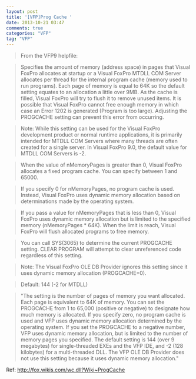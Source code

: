 ```yaml
---
layout: post
title: '[VFP]Prog Cache '
date: 2013-10-21 03:47
comments: true
categories: "VFP"
tag: "VFP"
---
```

> From the VFP9 helpfile:

>Specifies the amount of memory (address space) in pages that Visual FoxPro allocates at startup or a Visual FoxPro MTDLL COM Server allocates per thread for the internal program cache (memory used to run programs). Each page of memory is equal to 64K so the default setting equates to an allocation a little over 9MB. As the cache is filled, Visual FoxPro will try to flush it to remove unused items. It is possible that Visual FoxPro cannot free enough memory in which case an Error 1202 is generated (Program is too large). Adjusting the PROGCACHE setting can prevent this error from occurring.

>Note:
While this setting can be used for the Visual FoxPro development product or normal runtime applications, it is primarily intended for MTDLL COM Servers where many threads are often created for a single server. In Visual FoxPro 9.0, the default value for MTDLL COM Servers is -2.

>When the value of nMemoryPages is greater than 0, Visual FoxPro allocates a fixed program cache. You can specify between 1 and 65000.

>If you specify 0 for nMemoryPages, no program cache is used. Instead, Visual FoxPro uses dynamic memory allocation based on determinations made by the operating system.

>If you pass a value for nMemoryPages that is less than 0, Visual FoxPro uses dynamic memory allocation but is limited to the specified memory (nMemoryPages * 64K). When the limit is reach, Visual FoxPro will flush allocated programs to free memory.

>You can call SYS(3065) to determine the current PROGCACHE setting. CLEAR PROGRAM will attempt to clear unreferenced code regardless of this setting.

>Note:
The Visual FoxPro OLE DB Provider ignores this setting since it uses dynamic memory allocation (PROGCACHE=0).

>Default: 144 (-2 for MTDLL)

>"The setting is the number of pages of memory you want allocated. Each page is equivalent to 64K of memory. You can set the PROGCACHE from 1 to 65,000 (positive or negative) to designate how much memory is allocated. If you specify zero, no program cache is used and VFP uses dynamic memory allocation determined by the operating system. If you set the PROGCACHE to a negative number, VFP uses dynamic memory allocation, but is limited to the number of memory pages you specified. The default setting is 144 (over 9 megabytes) for single-threaded EXEs and the VFP IDE, and -2 (128 kilobytes) for a multi-threaded DLL. The VFP OLE DB Provider does not use this setting because it uses dynamic memory allocation."

Ref: http://fox.wikis.com/wc.dll?Wiki~ProgCache
